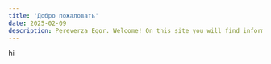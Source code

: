 ```yaml
---
title: 'Добро пожаловать'
date: 2025-02-09
description: Pereverza Egor. Welcome! On this site you will find information about me, my education and my projects.
---
```

hi
